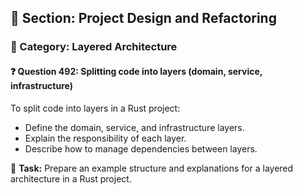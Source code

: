 ## 📘 Section: Project Design and Refactoring  
### 🔹 Category: Layered Architecture  
#### ❓ Question 492: Splitting code into layers (domain, service, infrastructure)

To split code into layers in a Rust project:

- Define the domain, service, and infrastructure layers.
- Explain the responsibility of each layer.
- Describe how to manage dependencies between layers.

🔧 **Task:** Prepare an example structure and explanations for a layered architecture in a Rust project.
